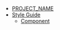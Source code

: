 - [PROJECT_NAME](/)
- [Style Guide](styleguide/about)
  - [Component](styleguide/components/component)